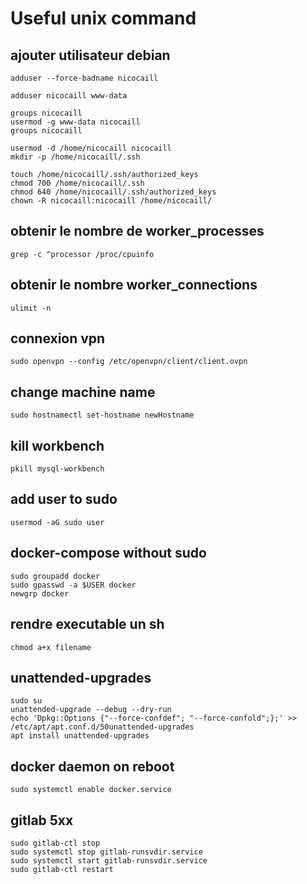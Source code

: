 # Useful unix command

## ajouter utilisateur debian
```shell script
adduser --force-badname nicocaill

adduser nicocaill www-data

groups nicocaill
usermod -g www-data nicocaill
groups nicocaill

usermod -d /home/nicocaill nicocaill
mkdir -p /home/nicocaill/.ssh

touch /home/nicocaill/.ssh/authorized_keys
chmod 700 /home/nicocaill/.ssh
chmod 640 /home/nicocaill/.ssh/authorized_keys
chown -R nicocaill:nicocaill /home/nicocaill/
```

## obtenir le nombre de worker_processes
```shell script
grep -c ^processor /proc/cpuinfo
```

## obtenir le nombre worker_connections
```shell script
ulimit -n
```

## connexion vpn
```shell script
sudo openvpn --config /etc/openvpn/client/client.ovpn
```

## change machine name
```shell script
sudo hostnamectl set-hostname newHostname
```

## kill workbench
```shell script
pkill mysql-workbench
```

## add user to sudo
```shell script
usermod -aG sudo user
```

## docker-compose without sudo
```shell script
sudo groupadd docker
sudo gpasswd -a $USER docker
newgrp docker
```

## rendre executable un sh
```shell script
chmod a+x filename
```

## unattended-upgrades
```shell script
sudo su
unattended-upgrade --debug --dry-run
echo 'Dpkg::Options {"--force-confdef"; "--force-confold";};' >> /etc/apt/apt.conf.d/50unattended-upgrades
apt install unattended-upgrades
```

## docker daemon on reboot
```shell script
sudo systemctl enable docker.service
```

## gitlab 5xx
```shell script
sudo gitlab-ctl stop
sudo systemctl stop gitlab-runsvdir.service
sudo systemctl start gitlab-runsvdir.service
sudo gitlab-ctl restart
```